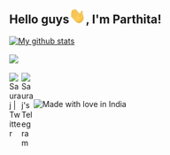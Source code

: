 <h2>Hello guys<img src="https://raw.githubusercontent.com/ABSphreak/ABSphreak/master/gifs/Hi.gif" width="30px">, I'm Parthita!</h2>

[![My github stats](https://github-readme-stats.vercel.app/api?username=parthita&theme=dracula&count_private=true&show_icons=true)](https://github.com/parthita?tab=repositories)

<a href="https://github.com/parthita">

  <img align="center" src="https://github-readme-stats-teal.vercel.app/api/top-langs/?username=parthita&layout=compact&theme=dracula" />
</a>

<br />
<br />
<a href="https://twitter.com/itz_blzk">
  <img align="left" alt="Sauraj | Twitter " width="22px" src="https://cdn.jsdelivr.net/npm/simple-icons@v3/icons/twitter.svg" />
</a>
<a href="https://t.me/parthita">
  <img align="left" alt="Sauraj's Telegram" width="22px" src="https://cdn.jsdelivr.net/npm/simple-icons@v3/icons/telegram.svg" />
</a>

<br />
<br />

![Made with love in India](https://madewithlove.now.sh/in?heart=true&template=for-the-badge)
